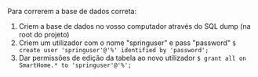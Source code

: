 Para correrem a base de dados correta:

1. Criem a base de dados no vosso computador através do SQL dump (na root do projeto)
2. Criem um utilizador com o nome "springuser" e pass "password"
     ``` $ create user 'springuser'@'%' identified by 'password'; ``` 
3. Dar permissões de edição da tabela ao novo utilizador
   ``` $ grant all on SmartHome.* to 'springuser'@'%'; ```

